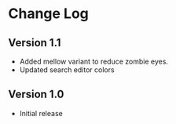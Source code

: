 # Change Log

## Version 1.1

- Added mellow variant to reduce zombie eyes.
- Updated search editor colors

## Version 1.0

- Initial release
